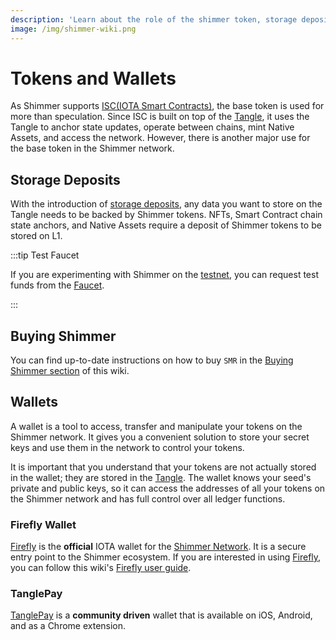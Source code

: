```yaml
---
description: 'Learn about the role of the shimmer token, storage deposits, where to buy SMR and the recommended wallets.'
image: /img/shimmer-wiki.png
---
```


# Tokens and Wallets

As Shimmer supports [ISC(IOTA Smart Contracts)](https://wiki.iota.org/shimmer/smart-contracts/overview/), the base token
is used for more than speculation. Since ISC is built on top of
the [Tangle](https://wiki.iota.org/shimmer/learn/tangle/), it uses the Tangle to anchor state updates,
operate between chains, mint Native Assets, and access the network. However, there is another major use for the base token in the Shimmer network.

## Storage Deposits

With the introduction
of [storage deposits](../what-is-stardust/storage-deposit.md), any
data you want to store on the Tangle needs to be backed by Shimmer tokens. NFTs, Smart Contract chain state anchors, and Native Assets
require a deposit of Shimmer tokens to be stored on L1.

:::tip Test Faucet

If you are experimenting with Shimmer on the [testnet](networks.md#public-testnet), you can request test funds from
the [Faucet](networks.md#the-faucet).

:::

## Buying Shimmer

You can find up-to-date instructions on how to buy `SMR` in
the [Buying Shimmer section](https://wiki.iota.org/shimmer/learn/token/buying/) of this wiki.

## Wallets

A wallet is a tool to access, transfer and manipulate your tokens on the Shimmer network. It gives you a convenient
solution to store your secret keys and use them in the network to control your tokens.

It is important that you understand that your tokens are not actually stored in the wallet; they are stored in
the [Tangle](https://wiki.iota.org/shimmer/learn/tangle/). The wallet knows your seed's private
and public keys, so it can access the addresses of all your
tokens on the Shimmer network and has full control over all ledger functions.

### Firefly Wallet

[Firefly](https://wiki.iota.org/shimmer/use/wallets/firefly/general/) is the **official** IOTA wallet for
the [Shimmer Network](networks.md). It is a secure entry point to the Shimmer ecosystem. If you are interested in using
[Firefly](https://firefly.iota.org/), you can follow this
wiki's [Firefly user guide](https://wiki.iota.org/shimmer/use/wallets/firefly/user-guide/).

### TanglePay

[TanglePay](https://tanglepay.com/) is a **community driven** wallet that is available on iOS, Android, and as a Chrome
extension.
